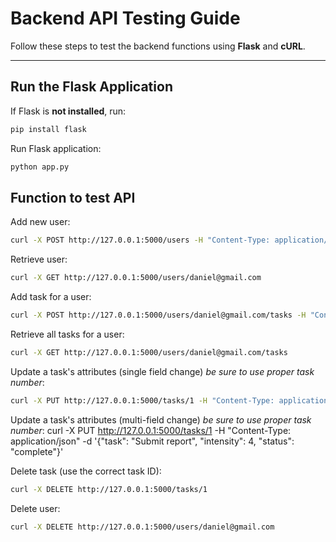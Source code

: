 # **Backend API Testing Guide**

Follow these steps to test the backend functions using **Flask** and **cURL**.

---

## **Run the Flask Application**
If Flask is **not installed**, run:
```bash
pip install flask
```

Run Flask application:

```bash
python app.py
```

## **Function to test API**

Add new user:
```bash
curl -X POST http://127.0.0.1:5000/users -H "Content-Type: application/json" -d '{"email": "daniel@gmail.com"}'
```

Retrieve user:
```bash
curl -X GET http://127.0.0.1:5000/users/daniel@gmail.com
```

Add task for a user:
```bash
curl -X POST http://127.0.0.1:5000/users/daniel@gmail.com/tasks -H "Content-Type: application/json" -d '{"task": "Finish homework", "category": "Work", "estimate": 45, "intensity": 3}'
```

Retrieve all tasks for a user:
```bash
curl -X GET http://127.0.0.1:5000/users/daniel@gmail.com/tasks
```

Update a task's attributes (single field change) _be sure to use proper task number_:
```bash
curl -X PUT http://127.0.0.1:5000/tasks/1 -H "Content-Type: application/json" -d '{"status": "in-progress"}'
```

Update a task's attributes (multi-field change) _be sure to use proper task number_:
curl -X PUT http://127.0.0.1:5000/tasks/1 -H "Content-Type: application/json" -d '{"task": "Submit report", "intensity": 4, "status": "complete"}'


Delete task (use the correct task ID):
```bash
curl -X DELETE http://127.0.0.1:5000/tasks/1
```

Delete user:
```bash
curl -X DELETE http://127.0.0.1:5000/users/daniel@gmail.com
```




